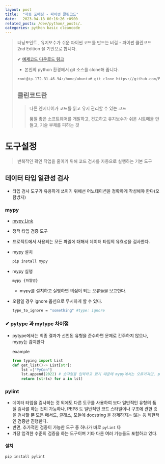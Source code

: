```yaml
---
layout: post
title:  "자동 포매팅 - 파이썬 클린코드"
date:   2023-04-18 00:16:26 +0900
related_posts: /dev/python/_posts/.
categories: python basic cleancode
---
```


> 터닝포인트 , 유지보수가 쉬운 파이썬 코드를 만드는 비결 - 파이썬 클린코드 2nd Edition 을 기반으로 합니다.
>
> ✔ [예제코드 다운로드 링크](https://github.com/PacktPublishing/Clean-Code-in-Python-Second-Edition)
>
> - 본인의 python 환경에서 git 소스를 clone해 줍니다.
>
> ```bash
> root@ip-172-31-46-94:/home/ubuntu# git clone https://github.com/PacktPublishing/Clean-Code-in-Python-Second-Edition.git
> ```
>
> ## 클린코드란
>
> > 다른 엔지니어가 코드를 읽고 유지 관리할 수 있는 코드
> >
> > 품질 좋은 소프트웨어를 개발하고, 견고하고 유지보수가 쉬운 시트메을 만들고, 기술 부채를 피하는 것

# 도구설정

> 반복적인 확인 작업을 줄이기 위해 코드 검사를 자동으로 실행하는 기본 도구

## 데이터 타입 일관성 검사

- 타입 검사 도구가 유용하게 쓰이기 위해선 어노테이션을 정확하게 작성해야 한다(오탐방지)

### mypy

- [mypy Link](https://github.com/python/mypy)
- 정적 타입 검증 도구
- 프로젝트에서 사용되는 모든 파일에 대해서 데이터 타입의 유효성을 검사한다.

- mypy 설치

  ```bash
  pip install mypy
  ```

- mypy 실행

  ```bash
  mypy {파일명}
  ```

  - mypy를 설치하고 실행하면 의심이 되는 오류들을 보고한다. 

- 오탐일 경우 ignore 옵션으로 무시하게 할 수 있다.

  ```bash
  type_to_ignore = "something" #type: ignore
  ```

### ✔ pytype 과 mytype 차이점

- pytype에서는 최종 결과가 선언된 유형을 준수하면 문제로 간주하지 않으나, mypy는 감지한다

  example

  ```python
  from typing import List
  def get_list()-> List[str]:
      lst =["PyCon"]
      lst.append(2022) # 숫자형을 입력하고 있기 때문에 mypy에서는 오류이지만, pytype 에서는 오류가 아니다
      return [str(x) for x in lst]
  ```

  

### pylint

- 데이터 타입을 검사하는 것 외에도 다른 도구를 사용하여 보다 일반적인 유형의 품질 검사를 하는 것이 가능하나, PEP8 도 일반적인 코드 스타일이나 구조에 관한 것을 검사할 뿐 모든 메서드, 클래스, 모듈에 docstring 을 강제하지는 않는 등 제한적인 검증만 진행한다.
- 반면, 추가적인 검증이 가능한 도구 중 하나가 바로 `pylint` 다
- 가장 엄격한 수준의 검증을 하는 도구이며 기타 다른 여러 기능들도 포함하고 있다.

#### 설치

```bash
pip install pylint
```



